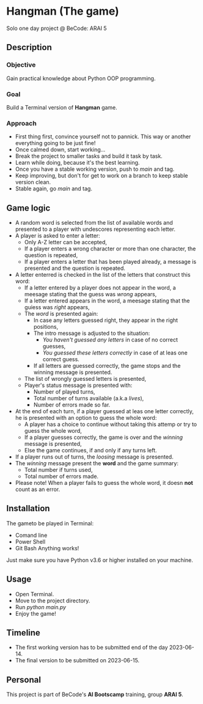 # Hangman (The game)
Solo one day project @ BeCode: ARAI 5

## Description

### Objective
Gain practical knowledge about Python OOP programming.

### Goal
Build a Terminal version of **Hangman** game. 

### Approach
- First thing first, convince yourself not to pannick. This way or another everything going to be just fine!
- Once calmed down, start working...
- Break the project to smaller tasks and build it task by task.
- Learn while doing, because it's the best learning.
- Once you have a stable working version, push to *main* and tag.
- Keep improving, but don't for get to work on a branch to keep stable version clean.
- Stable again, go *main* and tag.

## Game logic
- A random word is selected from the list of available words and presented to a player with undescores representing each letter.
- A player is asked to enter a letter:
    - Only A-Z letter can be accepted,
    - If a player enters a wrong character or more than one character, the question is repeated,
    - If a player enters a letter that has been played already, a message is presented and the question is repeated.
- A letter enterred is checked in the list of the letters that construct this word:
    - If a letter entered by a player does not appear in the word, a meesage stating that the guess was *wrong* appears,
    - If a letter entered appears in the word, a meesage stating that the guiess was *right* appears,
    - The *word* is presented again:
        - In case any letters guessed right, they appear in the right positions,
        - The intro message is adjusted to the situation:
            - *You haven't guessed any letters* in case of no correct guesses,
            - *You guessed these letters correctly* in case of at leas one correct guess.
        - If all letters are guessed correctly, the game stops and the winning message is presented.
    - The list of wrongly guessed letters is presented,
    - Player's status message is presented with:
        - Number of played turns,
        - Total number of turns available (a.k.a *lives*),
        - Number of errors made so far.
- At the end of each turn, if a player guessed at leas one letter correctly, he is presented with an option to guess the whole word:
    - A player has a choice to continue without taking this attemp or try to guess the whole word,
    - If a player guesses correctly, the game is over and the *winning* message is presented,
    - Else the game continues, if and only if any turns left.
- If a player runs out of turns, the *loosing* message is presented.
- The *winning* message present the **word** and the game summary:
    - Total number if turns used,
    - Total number of errors made.
- Please note! When a player fails to guess the whole word, it doesn **not** count as an error.

## Installation
The gameto be played in Terminal:
- Comand line
- Power Shell
- Git Bash
Anything works!

Just make sure you have Python v3.6 or higher installed on your machine.

## Usage
- Open Terminal.
- Move to the project directory.
- Run *python main.py*
- Enjoy the game!

## Timeline
- The first working version has to be submitted end of the day 2023-06-14.
- The final version to be submitted on 2023-06-15.

## Personal
This project is part of BeCode's **AI Bootscamp** training, group **ARAI 5**.
